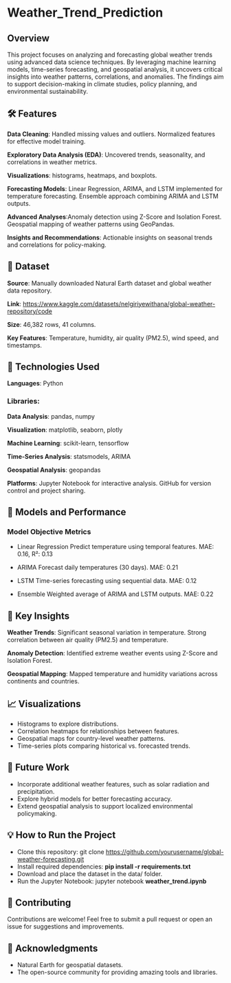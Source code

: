 # Weather_Trend_Prediction
## Overview
This project focuses on analyzing and forecasting global weather trends using advanced data science techniques. By leveraging machine learning models, time-series forecasting, and geospatial analysis, it uncovers critical insights into weather patterns, correlations, and anomalies. The findings aim to support decision-making in climate studies, policy planning, and environmental sustainability.

## 🛠️ Features

**Data Cleaning**: Handled missing values and outliers. Normalized features for effective model training.

**Exploratory Data Analysis (EDA)**: Uncovered trends, seasonality, and correlations in weather metrics.

**Visualizations**: histograms, heatmaps, and boxplots.

**Forecasting Models**: Linear Regression, ARIMA, and LSTM implemented for temperature forecasting. Ensemble approach combining ARIMA and LSTM outputs.

**Advanced Analyses**:Anomaly detection using Z-Score and Isolation Forest. Geospatial mapping of weather patterns using GeoPandas.

**Insights and Recommendations**: Actionable insights on seasonal trends and correlations for policy-making.


## 📂 Dataset
**Source**: Manually downloaded Natural Earth dataset and global weather data repository. 

**Link**: https://www.kaggle.com/datasets/nelgiriyewithana/global-weather-repository/code

**Size**: 46,382 rows, 41 columns.

**Key Features**: Temperature, humidity, air quality (PM2.5), wind speed, and timestamps.

## 🧰 Technologies Used
**Languages**: Python

### Libraries:
**Data Analysis**: pandas, numpy

**Visualization**: matplotlib, seaborn, plotly

**Machine Learning**: scikit-learn, tensorflow

**Time-Series Analysis**: statsmodels, ARIMA

**Geospatial Analysis**: geopandas

**Platforms**: Jupyter Notebook for interactive analysis. GitHub for version control and project sharing.


## 🚀 Models and Performance

### Model	Objective	Metrics

- Linear Regression	Predict temperature using temporal features.	MAE: 0.16, R²: 0.13

- ARIMA	Forecast daily temperatures (30 days).	MAE: 0.21

- LSTM	Time-series forecasting using sequential data.	MAE: 0.12

- Ensemble	Weighted average of ARIMA and LSTM outputs.	MAE: 0.22

## 🔎 Key Insights
**Weather Trends**: Significant seasonal variation in temperature.
Strong correlation between air quality (PM2.5) and temperature.

**Anomaly Detection**:
Identified extreme weather events using Z-Score and Isolation Forest.

**Geospatial Mapping**:
Mapped temperature and humidity variations across continents and countries.

## 📈 Visualizations
- Histograms to explore distributions.
- Correlation heatmaps for relationships between features.
- Geospatial maps for country-level weather patterns.
- Time-series plots comparing historical vs. forecasted trends.
## 📝 Future Work
- Incorporate additional weather features, such as solar radiation and precipitation.
- Explore hybrid models for better forecasting accuracy.
- Extend geospatial analysis to support localized environmental policymaking.
## 💡 How to Run the Project
- Clone this repository:
git clone https://github.com/yourusername/global-weather-forecasting.git  
- Install required dependencies:
**pip install -r requirements.txt** 
- Download and place the dataset in the data/ folder.
- Run the Jupyter Notebook:
jupyter notebook **weather_trend.ipynb**

## 🤝 Contributing
Contributions are welcome! Feel free to submit a pull request or open an issue for suggestions and improvements.

## 🙌 Acknowledgments
- Natural Earth for geospatial datasets.
- The open-source community for providing amazing tools and libraries.
